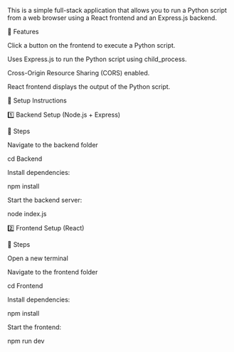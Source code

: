 This is a simple full-stack application that allows you to run a Python script from a web browser using a React frontend and an Express.js backend.

🚀 Features

Click a button on the frontend to execute a Python script.

Uses Express.js to run the Python script using child_process.

Cross-Origin Resource Sharing (CORS) enabled.

React frontend displays the output of the Python script.

📌 Setup Instructions

1️⃣ Backend Setup (Node.js + Express)

🎯 Steps

Navigate to the backend folder

cd Backend

Install dependencies:

npm install

Start the backend server:

node index.js

2️⃣ Frontend Setup (React)

🎯 Steps

Open a new terminal

Navigate to the frontend folder

cd Frontend

Install dependencies:

npm install

Start the frontend:

npm run dev
